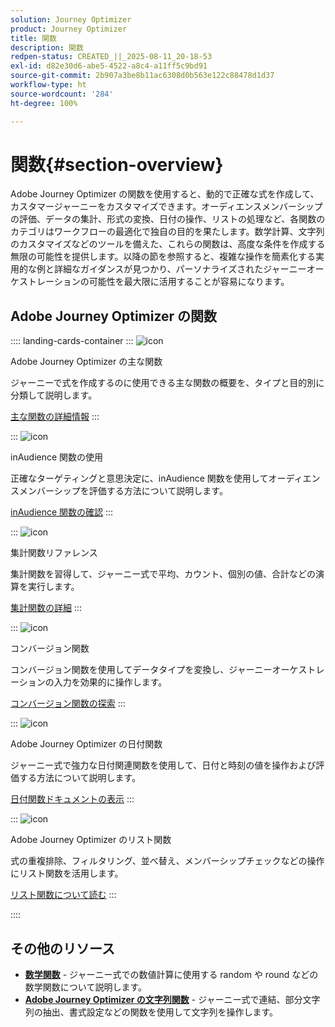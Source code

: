 ```yaml
---
solution: Journey Optimizer
product: Journey Optimizer
title: 関数
description: 関数
redpen-status: CREATED_||_2025-08-11_20-18-53
exl-id: d82e30d6-abe5-4522-a8c4-a11ff5c9bd91
source-git-commit: 2b907a3be8b11ac6308d0b563e122c88478d1d37
workflow-type: ht
source-wordcount: '284'
ht-degree: 100%

---
```


# 関数{#section-overview}

Adobe Journey Optimizer の関数を使用すると、動的で正確な式を作成して、カスタマージャーニーをカスタマイズできます。オーディエンスメンバーシップの評価、データの集計、形式の変換、日付の操作、リストの処理など、各関数のカテゴリはワークフローの最適化で独自の目的を果たします。数学計算、文字列のカスタマイズなどのツールを備えた、これらの関数は、高度な条件を作成する無限の可能性を提供します。以降の節を参照すると、複雑な操作を簡素化する実用的な例と詳細なガイダンスが見つかり、パーソナライズされたジャーニーオーケストレーションの可能性を最大限に活用することが容易になります。

## Adobe Journey Optimizer の関数

:::: landing-cards-container
:::
![icon](https://cdn.experienceleague.adobe.com/icons/code-branch.svg)

Adobe Journey Optimizer の主な関数

ジャーニーで式を作成するのに使用できる主な関数の概要を、タイプと目的別に分類して説明します。

[主な関数の詳細情報](../using/building-journeys/expression/functions.md)
:::

:::
![icon](https://cdn.experienceleague.adobe.com/icons/bullseye.svg)

inAudience 関数の使用

正確なターゲティングと意思決定に、inAudience 関数を使用してオーディエンスメンバーシップを評価する方法について説明します。

[inAudience 関数の確認](../using/building-journeys/functions/functioninaudience.md)
:::

:::
![icon](https://cdn.experienceleague.adobe.com/icons/chart-line.svg)

集計関数リファレンス

集計関数を習得して、ジャーニー式で平均、カウント、個別の値、合計などの演算を実行します。

[集計関数の詳細](aggregation-landing-page.md)
:::

:::
![icon](https://cdn.experienceleague.adobe.com/icons/exchange-alt.svg)

コンバージョン関数

コンバージョン関数を使用してデータタイプを変換し、ジャーニーオーケストレーションの入力を効果的に操作します。

[コンバージョン関数の探索](conversion-landing-page.md)
:::

:::
![icon](https://cdn.experienceleague.adobe.com/icons/calendar-alt.svg)

Adobe Journey Optimizer の日付関数

ジャーニー式で強力な日付関連関数を使用して、日付と時刻の値を操作および評価する方法について説明します。

[日付関数ドキュメントの表示](date-landing-page.md)
:::

:::
![icon](https://cdn.experienceleague.adobe.com/icons/list-check.svg)

Adobe Journey Optimizer のリスト関数

式の重複排除、フィルタリング、並べ替え、メンバーシップチェックなどの操作にリスト関数を活用します。

[リスト関数について読む](list-landing-page.md)
:::

::::


## その他のリソース

- **[数学関数](math-landing-page.md)** - ジャーニー式での数値計算に使用する random や round などの数学関数について説明します。
- **[Adobe Journey Optimizer の文字列関数](string-landing-page.md)** - ジャーニー式で連結、部分文字列の抽出、書式設定などの関数を使用して文字列を操作します。
